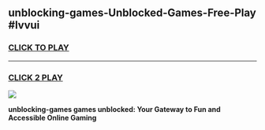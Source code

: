 
## unblocking-games-Unblocked-Games-Free-Play #lvvui
<h3>
<a href="https://us.freeplayer.one?title=unblocking-games&ref=9M">CLICK TO PLAY</a></h3>
<hr>

<h3>
<a href="https://us.freeplayer.one?title=unblocking-games&ref=9M">CLICK 2 PLAY</a>
  
</h3>

<a href="https://us.freeplayer.one?title=unblocking-games&ref=9M"><img src="https://clearcache.store/games.png"></a>


**unblocking-games games unblocked: Your Gateway to Fun and Accessible Online Gaming**

